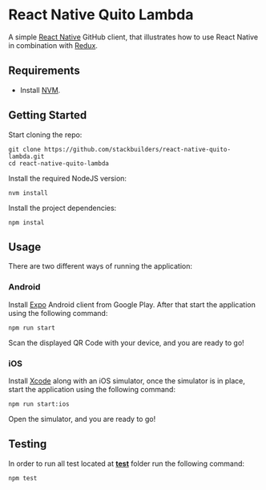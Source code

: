 # React Native Quito Lambda

A simple [React Native][react-native] GitHub client, that illustrates how to
use React Native in combination with [Redux][redux].

## Requirements

- Install [NVM][nvm].

## Getting Started

Start cloning the repo:

```
git clone https://github.com/stackbuilders/react-native-quito-lambda.git
cd react-native-quito-lambda
```

Install the required NodeJS version:

```
nvm install
```

Install the project dependencies:

```
npm instal
```

## Usage

There are two different ways of running the application:

### Android

Install [Expo][expo-client] Android client from Google Play. After that start
the application using the following command:

```
npm run start
```

Scan the displayed QR Code with your device, and you are ready to go!

### iOS

Install [Xcode][xcode] along with an iOS simulator, once the simulator is in
place, start the application using the following command:

```
npm run start:ios
```

Open the simulator, and you are ready to go!

## Testing

In order to run all test located at [__test__](__test__) folder run the
following command:

```
npm test
```

[expo-client]: https://play.google.com/store/apps/details?id=host.exp.exponent&hl=en
[nvm]: https://github.com/creationix/nvm
[react-native]: https://facebook.github.io/react-native
[redux]: https://redux.js.org
[xcode]: https://developer.apple.com/xcode

